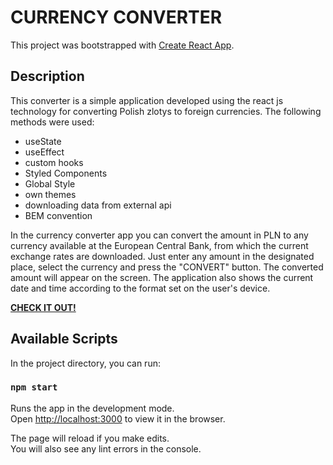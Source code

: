 # CURRENCY CONVERTER

This project was bootstrapped with [Create React App](https://github.com/facebook/create-react-app).

## Description

This converter is a simple application developed using the react js technology for converting Polish zlotys to foreign currencies. The following methods were used:

* useState
* useEffect
* custom hooks
* Styled Components
* Global Style
* own themes
* downloading data from external api
* BEM convention

In the currency converter app you can convert the amount in PLN to any currency available at the European Central Bank, from which the current exchange rates are downloaded. Just enter any amount in the designated place, select the currency and press the "CONVERT" button. The converted amount will appear on the screen. The application also shows the current date and time according to the format set on the user's device.

**[CHECK IT OUT!](https://m3uma.github.io/currency-converter-react/)**

## Available Scripts

In the project directory, you can run:

### `npm start`

Runs the app in the development mode.\
Open [http://localhost:3000](http://localhost:3000) to view it in the browser.

The page will reload if you make edits.\
You will also see any lint errors in the console.
